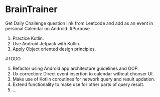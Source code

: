 # BrainTrainer
Get Daily Challenge question link from Leetcode and add as an event in personal Calendar on Android.
#Purpose
1. Practice Kotlin.
2. Use Android Jetpack with Kotlin.
3. Apply Object oriented design principles.

#TODO
1. Refactor using Android app architecture guidelines and OOP.
2. Ux correction: Direct event insertion to calendar without chooser UI.
3. Make use of Kotlin coroutines for network query and result updation.  
4. Extend functionality to make use for other parts of query result.
5. ...
